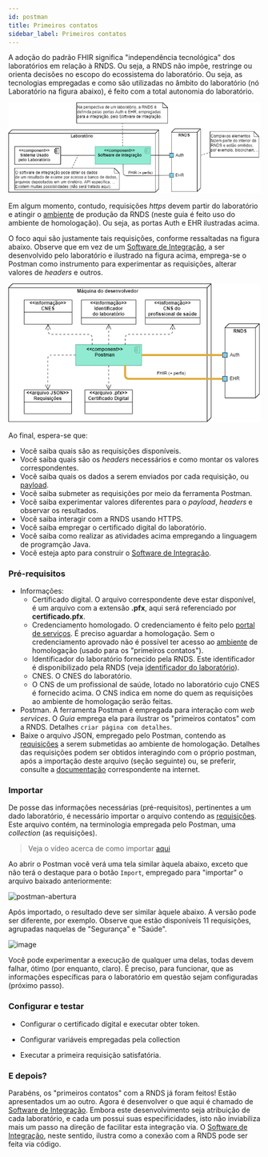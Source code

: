 ```yaml
---
id: postman
title: Primeiros contatos
sidebar_label: Primeiros contatos
---
```


A adoção do padrão FHIR significa "independência tecnológica" dos laboratórios em relação à RNDS. Ou seja, a RNDS não impõe, restringe ou orienta decisões
no escopo do ecossistema do laboratório. Ou seja, as tecnologias empregadas e como são utilizadas no âmbito do laboratório (nó Laboratório na figura abaixo), é feito com a total autonomia do laboratório.

![img](../static/img/rnds-deployment.png)

Em algum momento, contudo, requisições _https_ devem partir do laboratório e atingir o [ambiente](./ambientes) de produção da RNDS (neste guia é feito uso do ambiente de homologação). Ou seja, as portas Auth e EHR ilustradas acima.

O foco aqui são justamente tais requisições, conforme ressaltadas na figura abaixo. Observe que em vez de um [Software de Integração](./si), a ser desenvolvido pelo laboratório e ilustrado na figura acima, emprega-se o Postman como instrumento para experimentar as requisições, alterar valores de _headers_ e outros.

![img](../static/img/postman-desenvolvedor.png)

Ao final, espera-se que:

- Você saiba quais são as requisições disponíveis.
- Você saiba quais são os _headers_ necessários e como montar os valores correspondentes.
- Você saiba quais os dados a serem enviados por cada requisição, ou [payload](<https://en.wikipedia.org/wiki/Payload_(computing)>).
- Você saiba submeter as requisições por meio da ferramenta Postman.
- Você saiba experimentar valores diferentes para o _payload_, _headers_ e observar os resultados.
- Você saiba interagir com a RNDS usando HTTPS.
- Você saiba empregar o certificado digital do laboratório.
- Você saiba como realizar as atividades acima empregando a linguagem de programção Java.
- Você esteja apto para construir o [Software de Integração](./si).

### Pré-requisitos

- Informações:
  - Certificado digital. O arquivo correspondente deve estar disponível, é um arquivo com a extensão **.pfx**, aqui será referenciado por **certificado.pfx**.
  - Credenciamento homologado. O credenciamento é feito pelo [portal de serviços](https://servicos-datasus.saude.gov.br/). É preciso aguardar a homologação. Sem o credenciamento aprovado não é possível ter acesso ao [ambiente](./ambientes) de homologação (usado para os "primeiros contatos").
  - Identificador do laboratório fornecido pela RNDS. Este identificador é disponibilizado pela RNDS (veja [identificador do laboratório](./identificador)).
  - CNES. O CNES do laboratório.
  - O CNS de um profissional de saúde, lotado no laboratório cujo CNES é fornecido acima. O CNS indica em nome do quem as requisições ao ambiente de homologação serão feitas.
- Postman. A ferramenta Postman é empregada para interação com _web services_. O _Guia_ emprega ela para ilustrar os "primeiros contatos" com a RNDS. Detalhes `criar página com detalhes`.
- Baixe o arquivo JSON, empregado pelo Postman, contendo as [requisições](https://raw.githubusercontent.com/kyriosdata/rnds/3e92565e6e7fefd4020e89073166d9282510f2c2/tools/postman/rnds-postman-collection.json) a serem submetidas ao ambiente de homologação. Detalhes das requisições podem ser obtidos interagindo com o próprio postman, após a importação deste arquivo (seção seguinte) ou, se preferir, consulte a [documentação](https://documenter.getpostman.com/view/215332/TVCmT68w) correspondente na internet.

### Importar

De posse das informações necessárias (pré-requisitos), pertinentes a um dado laboratório, é necessário importar o arquivo contendo as [requisições](https://raw.githubusercontent.com/kyriosdata/rnds/3e92565e6e7fefd4020e89073166d9282510f2c2/tools/postman/rnds-postman-collection.json). Este arquivo contém, na terminologia empregada pelo Postman, uma _collection_ (as requisições).

> Veja o vídeo acerca de como importar [aqui](https://drive.google.com/file/d/13hbA4uZlX_90wFt0ktCvkX2jBbhFkoDC/view)

Ao abrir o Postman você verá uma tela similar àquela abaixo, exceto que não terá o destaque para o botão `Import`, empregado para "importar" o arquivo baixado anteriormente:

![postman-abertura](https://user-images.githubusercontent.com/1735792/92666083-a437c000-f2de-11ea-8ffc-9dd163784983.jpg)

Após importado, o resultado deve ser similar àquele abaixo. A versão pode ser diferente, por exemplo. Observe que estão disponíveis 11 requisições, agrupadas naquelas de "Segurança" e "Saúde".

![image](https://user-images.githubusercontent.com/1735792/92743020-8efe7800-f356-11ea-871e-3a4c6489ccfc.png)

Você pode experimentar a execução de qualquer uma delas, todas devem
falhar, ótimo (por enquanto, claro). É preciso, para funcionar, que as informações específicas
para o laboratório em questão sejam configuradas (próximo passo).

### Configurar e testar

- Configurar o certificado digital e executar obter token.

- Configurar variáveis empregadas pela collection
- Executar a primeira requisição satisfatória.

### E depois?

Parabéns, os "primeiros contatos" com a RNDS já foram feitos! Estão apresentados um ao outro. Agora é desenvolver o que aqui é chamado de [Software de Integração](./si). Embora este desenvolvimento seja atribuição de cada laboratório, e cada um possui suas especificidades, isto não inviabiliza mais um passo na direção de facilitar esta integração via. O [Software de Integração](./si), neste sentido, ilustra como a conexão com a RNDS pode ser feita via código.
